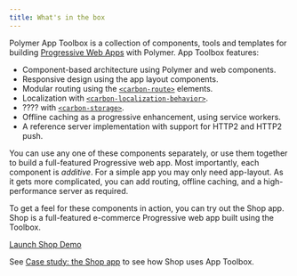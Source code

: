 ```yaml
---
title: What's in the box
---
```


Polymer App Toolbox is a collection of components, tools and templates for
building
[Progressive Web Apps](https://developers.google.com/web/progressive-web-apps)
with Polymer. App Toolbox features:

-   Component-based architecture using Polymer and web components.
-   Responsive design using the app layout components.
-   Modular routing using the [`<carbon-route>`](https://elements.polymer-project.org/elements/carbon-route) elements.
-   Localization with [`<carbon-localization-behavior>`](https://elements.polymer-project.org/elements/carbon-localization-behavior).
-   ???? with [`<carbon-storage>`](https://elements.polymer-project.org/elements/carbon-storage).
-   Offline caching as a progressive enhancement, using service workers.
-   A reference server implementation with support for HTTP2 and HTTP2 push.

You can use any one of these components separately, or use them together to build a full-featured Progressive web app. Most importantly, each component is _additive_. For a simple app you may only need app-layout. As it gets more complicated, you can add routing, offline caching, and a high-performance server as required.

To get a feel for these components in action, you can try out the Shop app. Shop is a full-featured e-commerce Progressive web app built using the Toolbox.

<a href="https://polykart12.appspot.com/" class="blue-button">Launch Shop Demo
</a>

See [Case study: the Shop app](shop-case-study) to see how Shop uses App Toolbox.
